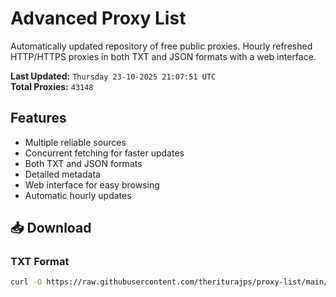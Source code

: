 # Advanced Proxy List

Automatically updated repository of free public proxies. Hourly refreshed HTTP/HTTPS proxies in both TXT and JSON formats with a web interface.

**Last Updated:** `Thursday 23-10-2025 21:07:51 UTC`  
**Total Proxies:** `43148`

## Features
- Multiple reliable sources
- Concurrent fetching for faster updates
- Both TXT and JSON formats
- Detailed metadata
- Web interface for easy browsing
- Automatic hourly updates

## 📥 Download

### TXT Format
```bash
curl -O https://raw.githubusercontent.com/theriturajps/proxy-list/main/proxies.txt